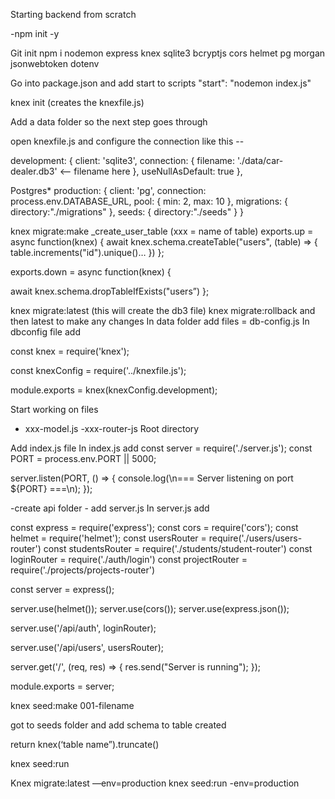 Starting backend from scratch

-npm init -y

Git init
npm i nodemon express knex sqlite3 bcryptjs cors helmet pg morgan jsonwebtoken dotenv

Go into package.json and add start to scripts "start": "nodemon index.js"


knex init (creates the knexfile.js)


Add a data folder so the next step goes through

open knexfile.js and configure the connection like this -- 

development: { client: 'sqlite3', connection: { filename: './data/car-dealer.db3' <—— filename here }, useNullAsDefault: true },

Postgres* production: { client: 'pg', connection: process.env.DATABASE_URL, pool: { min: 2, max: 10 }, migrations: { directory:"./migrations" }, seeds: { directory:"./seeds" } }

knex migrate:make _create_user_table (xxx = name of table)
exports.up = async function(knex) { await knex.schema.createTable("users", (table) => { table.increments("id").unique()… }) };

exports.down = async function(knex) {

  await knex.schema.dropTableIfExists("users”)
};

knex migrate:latest (this will create the db3 file)
knex migrate:rollback and then latest to make any changes
In data folder add files = db-config.js In dbconfig file add

const knex = require('knex');

const knexConfig = require('../knexfile.js');

module.exports = knex(knexConfig.development);

Start working on files

- xxx-model.js
-xxx-router-js
Root directory

Add index.js file
In index.js add const server = require('./server.js');
const PORT = process.env.PORT || 5000;

server.listen(PORT, () => { console.log(\n=== Server listening on port ${PORT} ===\n); });

-create api folder - add server.js In server.js add

const express = require('express'); const cors = require('cors'); const helmet = require('helmet'); const usersRouter = require('./users/users-router') const studentsRouter = require('./students/student-router') const loginRouter = require('./auth/login') const projectRouter = require('./projects/projects-router')

const server = express();

server.use(helmet()); server.use(cors()); server.use(express.json());

server.use('/api/auth', loginRouter);

server.use('/api/users', usersRouter);

server.get('/', (req, res) => { res.send("Server is running"); });

module.exports = server;

knex seed:make 001-filename

got to seeds folder and add schema to table created

return knex(‘table name”).truncate()

knex seed:run

Knex migrate:latest —env=production knex seed:run -env=production
